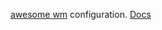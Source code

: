 [awesome wm](http://awesome.naquadah.org/) configuration.
[Docs](http://awesome.naquadah.org/doc/manpages/awesome.1.html)
